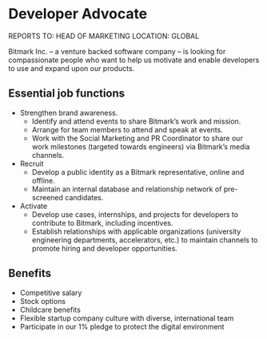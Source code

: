 # Developer Advocate

REPORTS TO: HEAD OF MARKETING
LOCATION: GLOBAL

Bitmark Inc. – a venture backed software company – is looking for compassionate people who want to help us motivate and enable developers to use and expand upon our products.

## Essential job functions

+ Strengthen brand awareness.
  - Identify and attend events to share Bitmark’s work and mission.
  - Arrange for team members to attend and speak at events.
  - Work with the Social Marketing and PR Coordinator to share our work milestones (targeted towards engineers) via Bitmark’s media channels.
+ Recruit
  - Develop a public identity as a Bitmark representative, online and offline.
  - Maintain an internal database and relationship network of pre-screened candidates.
+ Activate
  - Develop use cases, internships, and projects for developers to contribute to Bitmark, including incentives.
  - Establish relationships with applicable organizations (university engineering departments, accelerators, etc.) to maintain channels to promote hiring and developer opportunities.


## Benefits

+ Competitive salary
+ Stock options
+ Childcare benefits
+ Flexible startup company culture with diverse, international team
+ Participate in our 1% pledge to protect the digital environment
